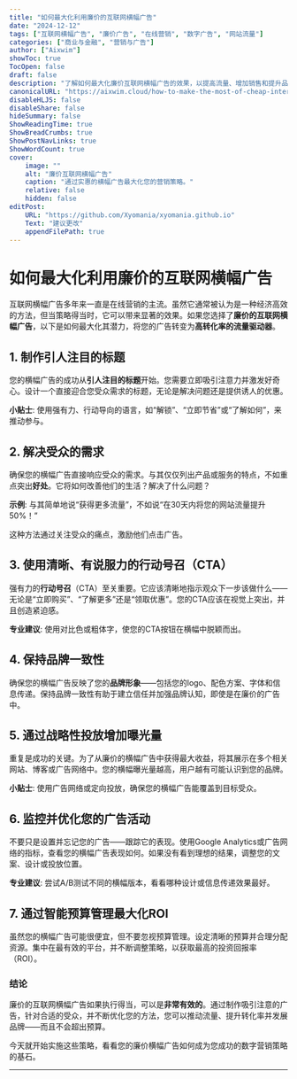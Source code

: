 ```yaml
---
title: "如何最大化利用廉价的互联网横幅广告"
date: "2024-12-12"
tags: ["互联网横幅广告", "廉价广告", "在线营销", "数字广告", "网站流量"]
categories: ["商业与金融", "营销与广告"]
author: ["Aixwim"]
showToc: true
TocOpen: false
draft: false
description: "了解如何最大化廉价互联网横幅广告的效果，以提高流量、增加销售和提升品牌认知度。"
canonicalURL: "https://aixwim.cloud/how-to-make-the-most-of-cheap-internet-banner-advertising"
disableHLJS: false
disableShare: false
hideSummary: false
ShowReadingTime: true
ShowBreadCrumbs: true
ShowPostNavLinks: true
ShowWordCount: true
cover:
    image: ""
    alt: "廉价互联网横幅广告"
    caption: "通过实惠的横幅广告最大化您的营销策略。"
    relative: false
    hidden: false
editPost:
    URL: "https://github.com/Xyomania/xyomania.github.io"
    Text: "建议更改"
    appendFilePath: true
---
```


# 如何最大化利用廉价的互联网横幅广告

互联网横幅广告多年来一直是在线营销的主流。虽然它通常被认为是一种经济高效的方法，但当策略得当时，它可以带来显著的效果。如果您选择了**廉价的互联网横幅广告**，以下是如何最大化其潜力，将您的广告转变为**高转化率的流量驱动器**。

## 1. 制作引人注目的标题

您的横幅广告的成功从**引人注目的标题**开始。您需要立即吸引注意力并激发好奇心。设计一个直接迎合您受众需求的标题，无论是解决问题还是提供诱人的优惠。

**小贴士**: 使用强有力、行动导向的语言，如“解锁”、“立即节省”或“了解如何”，来推动参与。

## 2. 解决受众的需求

确保您的横幅广告直接响应受众的需求。与其仅仅列出产品或服务的特点，不如重点突出**好处**。它将如何改善他们的生活？解决了什么问题？

**示例**: 与其简单地说“获得更多流量”，不如说“在30天内将您的网站流量提升50%！”

这种方法通过关注受众的痛点，激励他们点击广告。

## 3. 使用清晰、有说服力的行动号召（CTA）

强有力的**行动号召**（CTA）至关重要。它应该清晰地指示观众下一步该做什么——无论是“立即购买”、“了解更多”还是“领取优惠”。您的CTA应该在视觉上突出，并且创造紧迫感。

**专业建议**: 使用对比色或粗体字，使您的CTA按钮在横幅中脱颖而出。

## 4. 保持品牌一致性

确保您的横幅广告反映了您的**品牌形象**——包括您的logo、配色方案、字体和信息传递。保持品牌一致性有助于建立信任并加强品牌认知，即使是在廉价的广告中。

## 5. 通过战略性投放增加曝光量

重复是成功的关键。为了从廉价的横幅广告中获得最大收益，将其展示在多个相关网站、博客或广告网络中。您的横幅曝光量越高，用户越有可能认识到您的品牌。

**小贴士**: 使用广告网络或定向投放，确保您的横幅广告能覆盖到目标受众。

## 6. 监控并优化您的广告活动

不要只是设置并忘记您的广告——跟踪它的表现。使用Google Analytics或广告网络的指标，查看您的横幅广告表现如何。如果没有看到理想的结果，调整您的文案、设计或投放位置。

**专业建议**: 尝试A/B测试不同的横幅版本，看看哪种设计或信息传递效果最好。

## 7. 通过智能预算管理最大化ROI

虽然您的横幅广告可能很便宜，但不要忽视预算管理。设定清晰的预算并合理分配资源。集中在最有效的平台，并不断调整策略，以获取最高的投资回报率（ROI）。

### 结论

廉价的互联网横幅广告如果执行得当，可以是**非常有效的**。通过制作吸引注意的广告，针对合适的受众，并不断优化您的方法，您可以推动流量、提升转化率并发展品牌——而且不会超出预算。

今天就开始实施这些策略，看看您的廉价横幅广告如何成为您成功的数字营销策略的基石。

---
